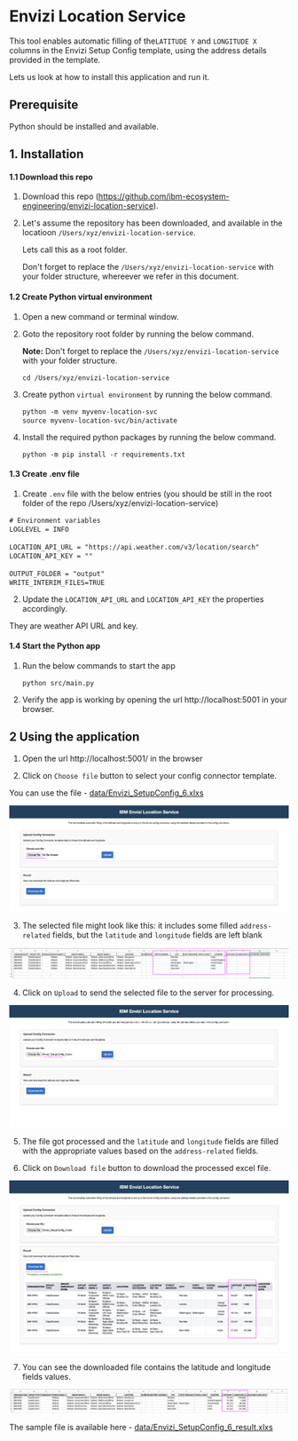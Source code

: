 # Envizi Location Service

This tool enables automatic filling of the`LATITUDE Y` and `LONGITUDE X` columns in the Envizi Setup Config template, using the address details provided in the template.

Lets us look at how to install this application and run it.

## Prerequisite

Python should be installed and available.

## 1. Installation

#### 1.1 Download this repo

1. Download this repo (https://github.com/ibm-ecosystem-engineering/envizi-location-service). 

2. Let's assume the repository has been downloaded, and available in the locatioon `/Users/xyz/envizi-location-service`.

    Lets call this as a root folder.

    Don't forget to replace the `/Users/xyz/envizi-location-service` with your folder structure, whereever we refer in this document.

#### 1.2 Create Python virtual environment

1. Open a new command or terminal window.

2. Goto the repository root folder by running the below command.

    **Note:** Don't forget to replace the `/Users/xyz/envizi-location-service` with your folder structure.

    ```
    cd /Users/xyz/envizi-location-service
    ```

3. Create python `virtual environment` by running the below command.

    ```
    python -m venv myvenv-location-svc
    source myvenv-location-svc/bin/activate
    ```

4. Install the required python packages by running the below command.
    ```
    python -m pip install -r requirements.txt
    ```

#### 1.3 Create .env file

1. Create `.env` file with the below entries (you should be still in the root folder of the repo /Users/xyz/envizi-location-service)

```
# Environment variables
LOGLEVEL = INFO

LOCATION_API_URL = "https://api.weather.com/v3/location/search"
LOCATION_API_KEY = ""

OUTPUT_FOLDER = "output"
WRITE_INTERIM_FILES=TRUE
```

2. Update the `LOCATION_API_URL` and `LOCATION_API_KEY` the properties accordingly.

They are weather API URL and key.


#### 1.4 Start the Python app

1. Run the below commands to start the app

    ```
    python src/main.py
 
    ```

2. Verify the app is working by opening the url  http://localhost:5001 in your browser.


## 2 Using the application

1. Open the url http://localhost:5001/ in the browser

2. Click on `Choose file` button to select your config connector template. 

You can use the file - [data/Envizi_SetupConfig_6.xlxs](../data/Envizi_SetupConfig_6.xlxs)  

<img src="images/image11.png">

3. The selected file might look like this: it includes some filled `address-related` fields, but the `latitude` and `longitude` fields are left blank

<img src="images/image12.png">

4. Click on `Upload` to send the selected file to the server for processing.

<img src="images/image13.png">

5. The file got processed and the `latitude` and `longitude` fields are filled with the appropriate values based on the `address-related` fields.

6. Click on `Download file` button to download the processed excel file.

<img src="images/image14.png">

7. You can see the downloaded file contains the latitude and longitude fields values.

<img src="images/image15.png">

The sample file is available here - [data/Envizi_SetupConfig_6_result.xlxs](../data/Envizi_SetupConfig_6_result.xlxs)  
